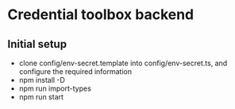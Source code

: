 # Credential toolbox backend

## Initial setup

- clone config/env-secret.template into config/env-secret.ts, and configure the required information
- npm install -D
- npm run import-types
- npm run start